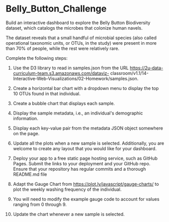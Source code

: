 # Belly_Button_Challenge
Build an interactive dashboard to explore the Belly Button Biodiversity dataset, which catalogs the microbes that colonize human navels.

The dataset reveals that a small handful of microbial species (also called operational taxonomic units, or OTUs, in the study) were present in more than 70% of people, while the rest were relatively rare.

Complete the following steps:

  1. Use the D3 library to read in samples.json from the URL https://2u-data-curriculum-team.s3.amazonaws.com/dataviz-               classroom/v1.1/14-Interactive-Web-Visualizations/02-Homework/samples.json.

  2. Create a horizontal bar chart with a dropdown menu to display the top 10 OTUs found in that individual.

  3. Create a bubble chart that displays each sample.

  4. Display the sample metadata, i.e., an individual's demographic information.
  
  5. Display each key-value pair from the metadata JSON object somewhere on the page.

  6. Update all the plots when a new sample is selected. Additionally, you are welcome to create any layout that you would          like for your dashboard.

  7. Deploy your app to a free static page hosting service, such as GitHub Pages. Submit the links to your deployment and your      GitHub repo. Ensure that your repository has regular commits and a thorough README.md file

  8. Adapt the Gauge Chart from https://plot.ly/javascript/gauge-charts/ to plot the weekly washing frequency of the individual.

  9. You will need to modify the example gauge code to account for values ranging from 0 through 9.

  10. Update the chart whenever a new sample is selected.

